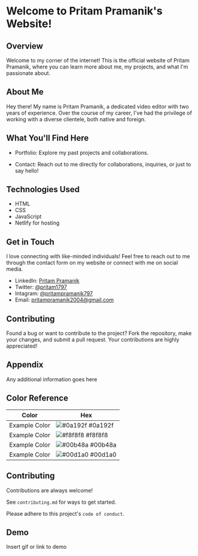 # Welcome to Pritam Pramanik's Website!

## Overview

Welcome to my corner of the internet! This is the official website of Pritam Pramanik, where you can learn more about me, my projects, and what I'm passionate about.

## About Me

Hey there! My name is Pritam Pramanik, a dedicated video editor with two years of experience. Over the course of my career, I've had the privilege of working with a diverse clientele, both native and foreign.

## What You'll Find Here

- Portfolio: Explore my past projects and collaborations.

- Contact: Reach out to me directly for collaborations, inquiries, or just to say hello!

## Technologies Used

- HTML
- CSS
- JavaScript
- Netlify for hosting

## Get in Touch

I love connecting with like-minded individuals! Feel free to reach out to me through the contact form on my website or connect with me on social media.

- LinkedIn: [Pritam Pramanik](https://www.linkedin.com/in/pritam-pramanik-19a0b5257?utm_source=share&utm_campaign=share_via&utm_content=profile&utm_medium=android_app)
- Twitter: [@pritam1797](https://x.com/pritam1797?t=bcuUzjeAQUm4_9vMAPfOoA&s=09)
- Intagram: [@pritampramanik797](https://www.instagram.com/pritampramanik797?igsh=cHBwb2kzM2Zrb3Iw)
- Email: pritampramanik2004@gmail.com

## Contributing

Found a bug or want to contribute to the project? Fork the repository, make your changes, and submit a pull request. Your contributions are highly appreciated!
## Appendix

Any additional information goes here

## Color Reference

| Color             | Hex                                                                |
| ----------------- | ------------------------------------------------------------------ |
| Example Color | ![#0a192f](https://via.placeholder.com/10/0a192f?text=+) #0a192f |
| Example Color | ![#f8f8f8](https://via.placeholder.com/10/f8f8f8?text=+) #f8f8f8 |
| Example Color | ![#00b48a](https://via.placeholder.com/10/00b48a?text=+) #00b48a |
| Example Color | ![#00d1a0](https://via.placeholder.com/10/00b48a?text=+) #00d1a0 |


## Contributing

Contributions are always welcome!

See `contributing.md` for ways to get started.

Please adhere to this project's `code of conduct`.


## Demo

Insert gif or link to demo

